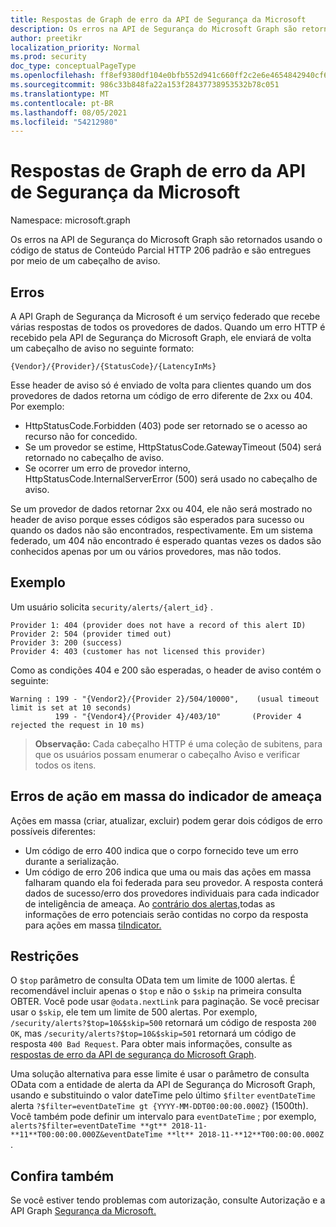 ```yaml
---
title: Respostas de Graph de erro da API de Segurança da Microsoft
description: Os erros na API de Segurança do Microsoft Graph são retornados usando o código de status de Conteúdo Parcial HTTP 206 padrão e são entregues por meio de um cabeçalho de aviso.
author: preetikr
localization_priority: Normal
ms.prod: security
doc_type: conceptualPageType
ms.openlocfilehash: ff8ef9380df104e0bfb552d941c660ff2c2e6e4654842940cf6b3826510def42
ms.sourcegitcommit: 986c33b848fa22a153f28437738953532b78c051
ms.translationtype: MT
ms.contentlocale: pt-BR
ms.lasthandoff: 08/05/2021
ms.locfileid: "54212980"
---
```

# <a name="microsoft-graph-security-api-error-responses"></a>Respostas de Graph de erro da API de Segurança da Microsoft

Namespace: microsoft.graph

Os erros na API de Segurança do Microsoft Graph são retornados usando o código de status de Conteúdo Parcial HTTP 206 padrão e são entregues por meio de um cabeçalho de aviso.

## <a name="errors"></a>Erros

A API Graph de Segurança da Microsoft é um serviço federado que recebe várias respostas de todos os provedores de dados. Quando um erro HTTP é recebido pela API de Segurança do Microsoft Graph, ele enviará de volta um cabeçalho de aviso no seguinte formato:
<!-- { "blockType": "ignored" } -->

```http
{Vendor}/{Provider}/{StatusCode}/{LatencyInMs}
```

Esse header de aviso só é enviado de volta para clientes quando um dos provedores de dados retorna um código de erro diferente de 2xx ou 404. Por exemplo:

- HttpStatusCode.Forbidden (403) pode ser retornado se o acesso ao recurso não for concedido.
- Se um provedor se estime, HttpStatusCode.GatewayTimeout (504) será retornado no cabeçalho de aviso.
- Se ocorrer um erro de provedor interno, HttpStatusCode.InternalServerError (500) será usado no cabeçalho de aviso.

Se um provedor de dados retornar 2xx ou 404, ele não será mostrado no header de aviso porque esses códigos são esperados para sucesso ou quando os dados não são encontrados, respectivamente. Em um sistema federado, um 404 não encontrado é esperado quantas vezes os dados são conhecidos apenas por um ou vários provedores, mas não todos.

## <a name="example"></a>Exemplo

Um usuário solicita `security/alerts/{alert_id}` .

```
Provider 1: 404 (provider does not have a record of this alert ID)
Provider 2: 504 (provider timed out)
Provider 3: 200 (success)
Provider 4: 403 (customer has not licensed this provider)
```

Como as condições 404 e 200 são esperadas, o header de aviso contém o seguinte:

```HTTP
Warning : 199 - "{Vendor2}/{Provider 2}/504/10000",    (usual timeout limit is set at 10 seconds)
          199 - "{Vendor4}/{Provider 4}/403/10"       (Provider 4 rejected the request in 10 ms)
```

> **Observação:** Cada cabeçalho HTTP é uma coleção de subitens, para que os usuários possam enumerar o cabeçalho Aviso e verificar todos os itens.

## <a name="threat-indicator-bulk-action-errors"></a>Erros de ação em massa do indicador de ameaça

Ações em massa (criar, atualizar, excluir) podem gerar dois códigos de erro possíveis diferentes:

- Um código de erro 400 indica que o corpo fornecido teve um erro durante a serialização.
- Um código de erro 206 indica que uma ou mais das ações em massa falharam quando ela foi federada para seu provedor. A resposta conterá dados de sucesso/erro dos provedores individuais para cada indicador de inteligência de ameaça. Ao [contrário dos alertas,](/graph/api/resources/security-api-overview?view=graph-rest-1.0#alerts)todas as informações de erro potenciais serão contidas no corpo da resposta para ações em massa [tiIndicator.](/graph/api/resources/security-api-overview?view=graph-rest-beta#threat-indicators-preview)

## <a name="constraints"></a>Restrições

O `$top` parâmetro de consulta OData tem um limite de 1000 alertas. É recomendável incluir apenas o `$top` e não o `$skip` na primeira consulta OBTER. Você pode usar `@odata.nextLink` para paginação. Se você precisar usar o `$skip`, ele tem um limite de 500 alertas. Por exemplo, `/security/alerts?$top=10&$skip=500` retornará um código de resposta `200 OK`, mas `/security/alerts?$top=10&$skip=501` retornará um código de resposta `400 Bad Request`. Para obter mais informações, consulte as [respostas de erro da API de segurança do Microsoft Graph](../resources/security-error-codes.md).

Uma solução alternativa para esse limite é usar o parâmetro de consulta OData com a entidade de alerta da API de Segurança do Microsoft Graph, usando e substituindo o valor dateTime pelo último `$filter` `eventDateTime` alerta `?$filter=eventDateTime gt {YYYY-MM-DDT00:00:00.000Z}` (1500th). Você também pode definir um intervalo para `eventDateTime` ; por exemplo, `alerts?$filter=eventDateTime **gt** 2018-11-**11**T00:00:00.000Z&eventDateTime **lt** 2018-11-**12**T00:00:00.000Z` .

## <a name="see-also"></a>Confira também

Se você estiver tendo problemas com autorização, consulte Autorização e a API Graph [Segurança da Microsoft.](/graph/security-authorization)


